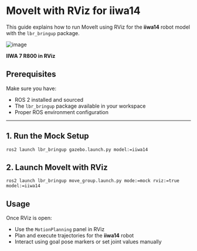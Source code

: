 # MoveIt with RViz for iiwa14

This guide explains how to run MoveIt using RViz for the **iiwa14** robot model with the `lbr_bringup` package.

![image](https://github.com/user-attachments/assets/8719ee2a-cfb9-4250-b1fd-4950c01b1bc4)

**IIWA 7 R800 in RViz**
<br>

## Prerequisites

Make sure you have:

- ROS 2 installed and sourced
- The `lbr_bringup` package available in your workspace
- Proper ROS environment configuration

---

## 1. Run the Mock Setup

```
ros2 launch lbr_bringup gazebo.launch.py model:=iiwa14
```
## 2. Launch MoveIt with RViz

```
ros2 launch lbr_bringup move_group.launch.py mode:=mock rviz:=true model:=iiwa14
```
## Usage

Once RViz is open:

- Use the `MotionPlanning` panel in RViz
- Plan and execute trajectories for the **iiwa14** robot
- Interact using goal pose markers or set joint values manually
